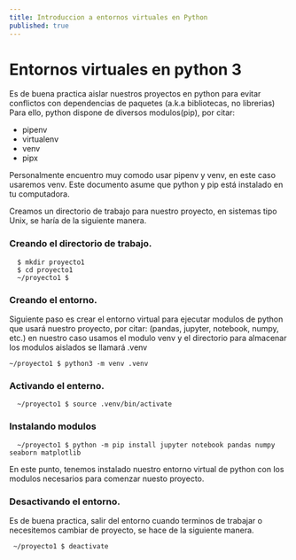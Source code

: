 ```yaml
---
title: Introduccion a entornos virtuales en Python
published: true
---
```


# Entornos virtuales en python 3

Es de buena practica aislar nuestros proyectos en python para evitar 
conflictos con dependencias de paquetes (a.k.a bibliotecas, no librerias)
Para ello, python dispone de diversos modulos(pip), por citar:

* pipenv
* virtualenv
* venv 
* pipx 

Personalmente encuentro muy comodo usar pipenv y venv, en este caso usaremos venv.
Este documento asume que python y pip está instalado en tu computadora.

Creamos un directorio de trabajo para nuestro proyecto, en sistemas tipo Unix, 
se haría de la siguiente manera.

### Creando el directorio de trabajo.

```
  $ mkdir proyecto1
  $ cd proyecto1
  ~/proyecto1 $
```

### Creando el entorno.

Siguiente paso es crear el entorno virtual para ejecutar modulos de python
que usará nuestro proyecto, por citar: (pandas, jupyter, notebook, numpy, etc.)
en nuestro caso usamos el modulo venv y el directorio para almacenar los modulos
aislados se llamará .venv

 ```
~/proyecto1 $ python3 -m venv .venv
 ```

### Activando el enterno.

```
  ~/proyecto1 $ source .venv/bin/activate
```

### Instalando modulos

```
  ~/proyecto1 $ python -m pip install jupyter notebook pandas numpy seaborn matplotlib 
```

En este punto, tenemos instalado nuestro entorno virtual de python con los modulos
necesarios para comenzar nuesto proyecto.

### Desactivando el entorno.

Es de buena practica, salir del entorno cuando terminos de trabajar o necesitemos cambiar 
de proyecto, se hace de la siguiente manera.

```
 ~/proyecto1 $ deactivate 
```



